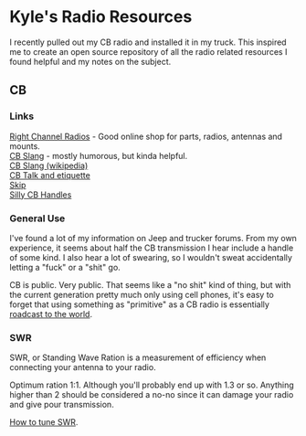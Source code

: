 # Kyle's Radio Resources

I recently pulled out my CB radio and installed it in my truck. This inspired me
to create an open source repository of all the radio related resources I found
helpful and my notes on the subject.

## CB

### Links

[Right Channel Radios](http://www.rightchannelradios.com/) - Good online shop
for parts, radios, antennas and mounts.  
[CB Slang](http://www.cbslang.com/) - mostly humorous, but kinda helpful.  
[CB Slang (wikipedia)](http://en.wikipedia.org/wiki/List_of_CB_slang)  
[CB Talk and etiquette](http://www.jeepforum.com/forum/f8/cb-radio-etiquette-jeep-trail-1169815/)  
[Skip](http://cbradiomagazine.com/Articles/How%20to%20Shoot%20Skip.htm)  
[Silly CB Handles](http://www.somethingawful.com/news/cb-handles/)

### General Use

I've found a lot of my information on Jeep and trucker forums. From my own
experience, it seems about half the CB transmission I hear include a handle of
some kind. I also hear a lot of swearing, so I wouldn't sweat accidentally
letting a "fuck" or a "shit" go.

CB is public. Very public. That seems like a "no shit" kind of thing, but with
the current generation pretty much only using cell phones, it's easy to forget
that using something as "primitive" as a CB radio is essentially [roadcast to
the world](http://en.wikipedia.org/wiki/Citizens_band_radio#Working_skip).

### SWR

SWR, or Standing Wave Ration is a measurement of efficiency when connecting your
antenna to your radio.

Optimum ration 1:1. Although you'll probably end up with 1.3 or so. Anything
higher than 2 should be considered a no-no since it can damage your radio and
give pour transmission.

[How to tune SWR](http://www.rightchannelradios.com/tuning-cb-antenna-adjusting-swr).
